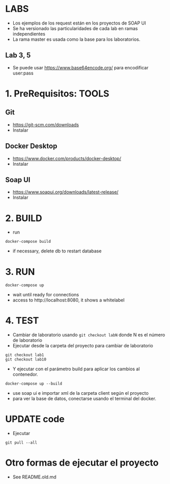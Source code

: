 # LABS
- Los ejemplos de los request están en los proyectos de SOAP UI
- Se ha versionado las particularidades de cada lab en ramas independientes
- La rama master es usada como la base para los laboratorios.

## Lab 3, 5
- Se puede usar https://www.base64encode.org/ para encodificar user:pass

# 1. PreRequisitos: TOOLS
## Git
- https://git-scm.com/downloads
- Instalar

## Docker Desktop
- https://www.docker.com/products/docker-desktop/
- Instalar

## Soap UI
- https://www.soapui.org/downloads/latest-release/
- Instalar

# 2. BUILD
- run
````
docker-compose build
````
- if necessary, delete db to restart database

# 3. RUN
````
docker-compose up
````
- wait until ready for connections
- access to http://localhost:8080, it shows a whitelabel

# 4. TEST
- Cambiar de laboratorio usando `git checkout labN` donde N es el número de laboratorio
- Ejecutar desde la carpeta del proyecto para cambiar de laboratorio
````
git checkout lab1
git checkout lab10
````
- Y ejecutar con el parámetro build para aplicar los cambios al contenedor.
````
docker-compose up --build
````
- use soap ui e importar xml de la carpeta client según el proyecto
- para ver la base de datos, conectarse usando el terminal del docker.

# UPDATE code
- Ejecutar
````
git pull --all
````

# Otro formas de ejecutar el proyecto
- See README.old.md
